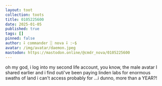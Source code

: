 ```yaml
---
layout: toot
collection: toots
title: 0105225600
date: 2025-01-05
published: true
tags: []
pinned: false
author: ⸸ commander ░ nova ⸸ :~$
avatar: /img/avatar/daemon.jpeg
mastodon: https://mastodon.online/@cmdr_nova/0105225600
---
```


oh my god, i log into my second life account, you know, the male avatar I shared earlier and i find outi've been paying linden labs for enormous swaths of land i can't access probably for ...i dunno, more than a YEAR?!
